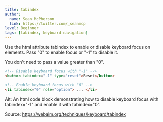 ```yaml
---
title: tabindex
author:
  name: Sean McPherson
  link: https://twitter.com/_seanmcp
level: Beginner
tags: [tabindex, keyboard navigation]
---
```


Use the html attribute tabindex to enable or disable keyboard focus on elements. Pass "0" to enable focus or "-1" to disable it.

You don't need to pass a value greater than "0".

```html
<!-- Disable keyboard focus with "-1" -->
<button tabindex="-1" type="reset">Reset</button>

<!-- Enable keyboard focus with "0" -->
<li tabindex="0" role="option"> ... </li>
```

Alt: An html code block demonstrating how to disable keyboard focus with tabindex="-1" and enable it with tabindex="0".

Source: https://webaim.org/techniques/keyboard/tabindex

